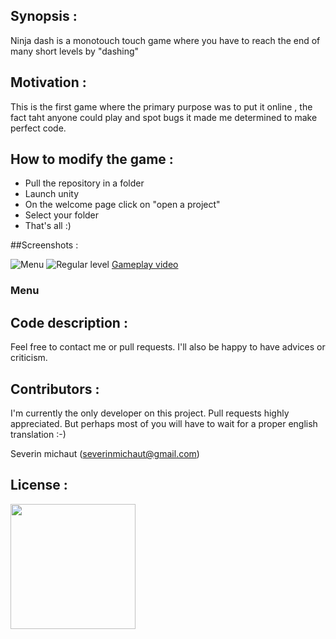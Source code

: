 ## Synopsis :

Ninja dash is a monotouch touch game where you have to reach the end of many short levels by "dashing"


## Motivation : 

This is the first game where the primary purpose was to put it online , the fact taht anyone could play and spot bugs it made me determined to make perfect code. 

## How to modify the game : 

* Pull the repository in a folder
* Launch unity
* On the welcome page click on "open a project"
* Select your folder
* That's all :)

##Screenshots :

![Menu](https://www.dropbox.com/s/u2jk2898val1jto/menu.png?dl=0&raw=true)
![Regular level](https://www.dropbox.com/s/j9tjmsbibwk4szy/gameplay1.png?dl=0&raw=true)
[Gameplay video](https://www.youtube.com/watch?v=teUP5yQtTzs)

### Menu


## Code description : 

    
Feel free to contact me or pull requests. I'll also be happy to have advices or criticism.

## Contributors :

I'm currently the only developer on this project. Pull requests highly appreciated. But perhaps most of you will have to wait for a proper english translation :-)

Severin michaut (severinmichaut@gmail.com)



## License : 

<img src="images/MIT-logo.png" width="200">

